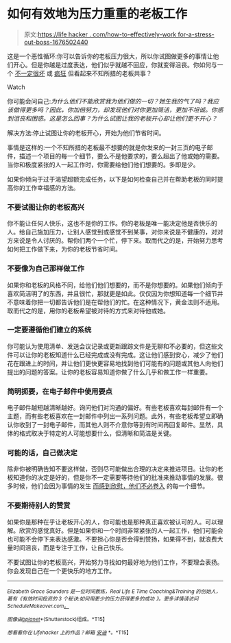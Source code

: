 # 如何有效地为压力重重的老板工作

> 原文:[https://life hacker . com/how-to-effectively-work for-a-stress-out-boss-1676502440](https://lifehacker.com/how-to-effectively-work-for-a-stressed-out-boss-1676502440)

这是一个恶性循环:你可以告诉你的老板压力很大，所以你试图做更多的事情让他们开心。但是你越是过度表达，他们似乎就越不回应，你就变得沮丧。你如何与一个 [不一定很坏](https://lifehacker.com/your-boss-is-bad-for-you-why-bad-bosses-infect-your-li-5888886) 或 [疯狂](http://lifehacker.com/how-to-deal-with-your-crazy-boss-5825982) 但看起来不知所措的老板共事？

Watch

你可能会问自己:*为什么他们不能欣赏我为他们做的一切？她生我的气了吗？我应该做得更多吗？因此，你加倍努力，却发现他们对你更加简洁，更加不坦诚。你感到沮丧和困惑。*这是怎么回事？为什么试图让我的老板开心却让他们更不开心？**

解决方法:停止试图让你的老板开心，开始为他们节省时间。

事情是这样的:一个不知所措的老板最不想要的就是你发来的一封三页的电子邮件，描述一个项目的每一个细节，要么不是他要求的，要么超出了他或她的需要。当你和极度紧张的人一起工作时，你需要给他们他们想要的。多即是少。

如果你倾向于过于渴望超额完成任务，以下是如何检查自己并在帮助老板的同时提高你的工作幸福感的方法。

### 不要试图让你的老板高兴

你不能让任何人快乐，这也不是你的工作。你的老板是唯一能决定他是否快乐的人。给自己施加压力，让别人感觉到或感觉不到某事，对你来说是不健康的，对对方来说是令人讨厌的。帮你们两个一个忙，停下来。取而代之的是，开始努力思考如何把工作做下来，为你的老板节省时间。

### 不要像为自己那样做工作

如果你和老板的风格不同，给他们他们想要的，而不是你想要的。如果他们倾向于喜欢简洁明了的东西，并且很忙，那就更是如此。仅仅因为你想知道每一个细节并不意味着你把一切都告诉他们是在帮他们的忙。在这种情况下，黄金法则不适用。取而代之的是，用你的老板希望被对待的方式来对待他或她。

### 一定要遵循他们建立的系统

你可能认为使用清单、发送会议记录或更新跟踪文件是无聊和不必要的，但这些文件可以让你的老板知道什么已经完成或没有完成。这让他们感到安心，减少了他们花在跟进上的时间，并让他们更快更容易地找到他们可能有的问题或其他人向他们提出的问题的答案。让你的老板容易知道你做了什么几乎和做工作一样重要。

### 简明扼要，在电子邮件中使用要点

电子邮件越短越清晰越好。询问他们对沟通的偏好。有些老板喜欢每封邮件有一个主题，而有些老板喜欢在一封邮件中列出一系列问题。此外，有些老板希望立即确认你收到了一封电子邮件，而其他人则不介意你等到有时间再回复邮件。显然，具体的格式取决于特定的人可能想要什么，但清晰和简洁是关键。

### 可能的话，自己做决定

除非你被明确告知不要这样做，否则尽可能做出合理的决定来推进项目。让你的老板知道你的决定是好的，但是你不一定需要等待他们的批准来推动事情的发展。很多时候，他们会因为事情的发生 [而感到欣慰，他们不必卷入](https://lifehacker.com/how-to-deal-with-a-drive-by-manager-thats-never-aroun-1660593555) 的每一个细节。

### 不要期待别人的赞赏

如果你是那种在乎让老板开心的人，你可能也是那种真正喜欢被认可的人。可以理解。欣赏的感觉真好。但是如果你和一个时间非常紧张的人一起工作，他们可能会也可能不会停下来表达感激。不要担心你是否会得到赞扬，如果得不到，就浪费大量时间沮丧，而是专注于工作，让自己快乐。

不要试图让你的老板高兴，开始努力寻找如何最好地为他们工作，不要理会表扬。你会发现自己在一个更快乐的地方工作。

* * *

<small>*Elizabeth Grace Saunders 是一位时间教练，Real Life E Time Coaching&Training 的创始人，著有《有效时间投资的 3 个秘诀:如何用更少的压力获得更多的成功*</small> <small>*》。更多详情请访问 ScheduleMakeover.com*</small>[<small>*。*</small>](http://www.ScheduleMakeover.com)

<small>*图像由*</small>[<small>*bplanet*</small>](http://www.shutterstock.com/pic-170150804/stock-vector-angry-boss-concept-vector.html?src=csl_recent_image-3)<small>*(Shutterstock)组成。*T15】</small>

<small>*想看看你在 Lifehacker 上的作品？邮箱*</small> [<small>*安迪*</small>](mailto:andy@lifehacker.com) <small>*。*T15】</small>